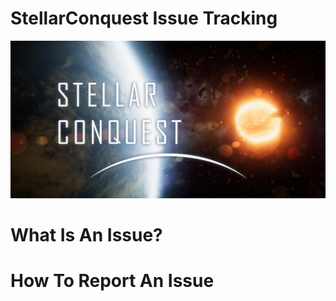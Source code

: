 # StellarConquest Issue Tracking
![](./images/banner.png?raw=true "Banner Image")

# What Is An Issue?

# How To Report An Issue

